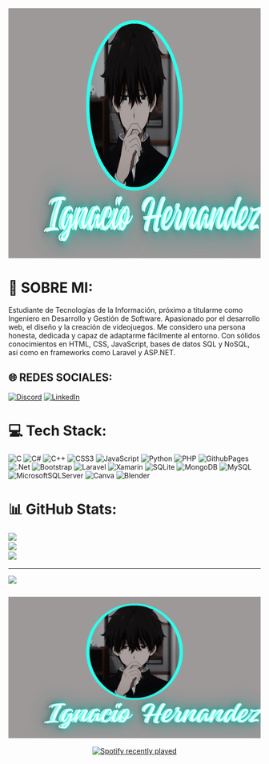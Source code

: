 <div align="center">
  <img src="img/Profile_background.png" height="500" alt="Profile Background" />
</div>

# 💫 SOBRE MI:
Estudiante de Tecnologías de la Información, próximo a titularme como Ingeniero en Desarrollo y Gestión de Software. Apasionado por el desarrollo web, el diseño y la creación de videojuegos. Me considero una persona honesta, dedicada y capaz de adaptarme fácilmente al entorno. Con sólidos conocimientos en HTML, CSS, JavaScript, bases de datos SQL y NoSQL, así como en frameworks como Laravel y ASP.NET.


## 🌐 REDES SOCIALES:
[![Discord](https://img.shields.io/badge/Discord-%237289DA.svg?logo=discord&logoColor=white)](https://discord.gg/ing_nacht) [![LinkedIn](https://img.shields.io/badge/LinkedIn-%230077B5.svg?logo=linkedin&logoColor=white)](https://linkedin.com/in/www.linkedin.com/in/ignacio-a-hernandez-4131b8277) 

# 💻 Tech Stack:
![C](https://img.shields.io/badge/c-%2300599C.svg?style=for-the-badge&logo=c&logoColor=white) ![C#](https://img.shields.io/badge/c%23-%23239120.svg?style=for-the-badge&logo=csharp&logoColor=white) ![C++](https://img.shields.io/badge/c++-%2300599C.svg?style=for-the-badge&logo=c%2B%2B&logoColor=white) ![CSS3](https://img.shields.io/badge/css3-%231572B6.svg?style=for-the-badge&logo=css3&logoColor=white) ![JavaScript](https://img.shields.io/badge/javascript-%23323330.svg?style=for-the-badge&logo=javascript&logoColor=%23F7DF1E) ![Python](https://img.shields.io/badge/python-3670A0?style=for-the-badge&logo=python&logoColor=ffdd54) ![PHP](https://img.shields.io/badge/php-%23777BB4.svg?style=for-the-badge&logo=php&logoColor=white) ![GithubPages](https://img.shields.io/badge/github%20pages-121013?style=for-the-badge&logo=github&logoColor=white) ![.Net](https://img.shields.io/badge/.NET-5C2D91?style=for-the-badge&logo=.net&logoColor=white) ![Bootstrap](https://img.shields.io/badge/bootstrap-%238511FA.svg?style=for-the-badge&logo=bootstrap&logoColor=white) ![Laravel](https://img.shields.io/badge/laravel-%23FF2D20.svg?style=for-the-badge&logo=laravel&logoColor=white) ![Xamarin](https://img.shields.io/badge/Xamarin-3199DC?style=for-the-badge&logo=xamarin&logoColor=white) ![SQLite](https://img.shields.io/badge/sqlite-%2307405e.svg?style=for-the-badge&logo=sqlite&logoColor=white) ![MongoDB](https://img.shields.io/badge/MongoDB-%234ea94b.svg?style=for-the-badge&logo=mongodb&logoColor=white) ![MySQL](https://img.shields.io/badge/mysql-%2300000f.svg?style=for-the-badge&logo=mysql&logoColor=white) ![MicrosoftSQLServer](https://img.shields.io/badge/Microsoft%20SQL%20Server-CC2927?style=for-the-badge&logo=microsoft%20sql%20server&logoColor=white) ![Canva](https://img.shields.io/badge/Canva-%2300C4CC.svg?style=for-the-badge&logo=Canva&logoColor=white) ![Blender](https://img.shields.io/badge/blender-%23F5792A.svg?style=for-the-badge&logo=blender&logoColor=white)
# 📊 GitHub Stats:
![](https://github-readme-stats.vercel.app/api?username=Alejandroho02&theme=blueberry&hide_border=true&include_all_commits=false&count_private=false)<br/>
![](https://github-readme-streak-stats.herokuapp.com/?user=Alejandroho02&theme=blueberry&hide_border=true)<br/>
![](https://github-readme-stats.vercel.app/api/top-langs/?username=Alejandroho02&theme=blueberry&hide_border=true&include_all_commits=false&count_private=false&layout=compact)

---
[![](https://visitcount.itsvg.in/api?id=Alejandroho02&icon=0&color=0)](https://visitcount.itsvg.in)

###

![Profile Background](https://raw.githubusercontent.com/Alejandroho02/Alejandroho02/main/img/profile_background.png)

<div align="center">
  <a href="https://open.spotify.com/user/7cr03gfcds073wqoz2c80gzn5">
    <img src="https://spotify-recently-played-readme.vercel.app/api?user=7cr03gfcds073wqoz2c80gzn5&count=1&unique=false" alt="Spotify recently played"  />
  </a>
</div>

###
<!-- Proudly created with GPRM ( https://gprm.itsvg.in ) -->
